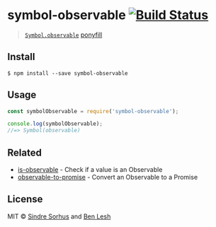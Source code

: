 # symbol-observable [![Build Status](https://travis-ci.org/benlesh/symbol-observable.svg?branch=master)](https://travis-ci.org/benlesh/symbol-observable)

> [`Symbol.observable`](https://github.com/zenparsing/es-observable) [ponyfill](https://ponyfill.com)


## Install

```
$ npm install --save symbol-observable
```


## Usage

```js
const symbolObservable = require('symbol-observable');

console.log(symbolObservable);
//=> Symbol(observable)
```


## Related

- [is-observable](https://github.com/sindresorhus/is-observable) - Check if a value is an Observable
- [observable-to-promise](https://github.com/sindresorhus/observable-to-promise) - Convert an Observable to a Promise


## License

MIT © [Sindre Sorhus](https://sindresorhus.com) and [Ben Lesh](https://github.com/benlesh)
